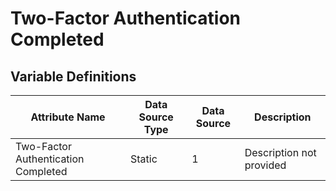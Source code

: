 # Two-Factor Authentication Completed

### 

## Variable Definitions

| Attribute Name|Data Source Type|Data Source|Description|
| --- | --- | --- | --- |
|Two-Factor Authentication Completed|Static|1|Description not provided|



